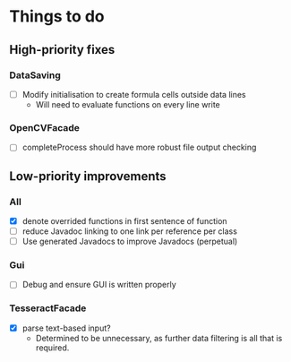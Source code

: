 # Things to do

## High-priority fixes

### DataSaving

- [ ] Modify initialisation to create formula cells outside data lines
	- Will need to evaluate functions on every line write

### OpenCVFacade

- [ ] completeProcess should have more robust file output checking

## Low-priority improvements

### All

- [x] denote overrided functions in first sentence of function
- [ ] reduce Javadoc linking to one link per reference per class
- [ ] Use generated Javadocs to improve Javadocs (perpetual)

### Gui

- [ ] Debug and ensure GUI is written properly

### TesseractFacade

- [x] parse text-based input?
	- Determined to be unnecessary, as further data filtering is all that is required.

